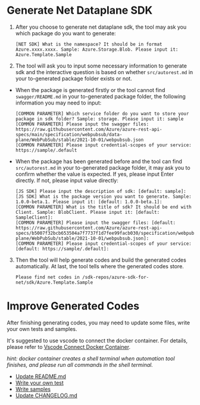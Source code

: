 # Generate Net Dataplane SDK

1. After you choose to generate net dataplane sdk, the tool may ask you which package do you want to generate:
    ```shell
    [NET SDK] What is the namespace? It should be in format Azure.xxxx.xxxx. Sample: Azure.Storage.Blob. Please input it: Azure.Template.Sample
    ```

2. The tool will ask you to input some necessary information to generate sdk and the interactive question is based on whether `src/autorest.md` in your to-generated package folder exists or not.

- When the package is generated firstly or the tool cannot find `swagger/README.md` in your to-generated package folder, the following information you may need to input:
  ```shell
  [COMMON PARAMETER] Which service folder do you want to store your package in sdk folder? Sample: storage. Please input it: sample
  [COMMON PARAMETER] Please input the swagger files: https://raw.githubusercontent.com/Azure/azure-rest-api-specs/main/specification/webpubsub/data-plane/WebPubSub/stable/2021-10-01/webpubsub.json
  [COMMON PARAMETER] Please input credential-scopes of your service: https://sample/.default
  ```

- When the package has been generated before and the tool can find `src/autorest.md` in your to-generated package folder, it may ask you to confirm whether the value is expected. If yes, please input Enter directly. If not, please input value directly:
  ```shell
  [JS SDK] Please input the description of sdk: [default: sample]:
  [JS SDK] What is the package version you want to generate. Sample: 1.0.0-beta.1. Please input it: [default: 1.0.0-beta.1]:
  [COMMON PARAMETER] What is the title of sdk? It should be end with Client. Sample: BlobClient. Please input it: [default: SampleClient]:
  [COMMON PARAMETER] Please input the swagger files: [default: https://raw.githubusercontent.com/Azure/azure-rest-api-specs/b5007f32bcb653504a7f7737f1d7fee99facb030/specification/webpubsub/data-plane/WebPubSub/stable/2021-10-01/webpubsub.json]:
  [COMMON PARAMETER] Please input credential-scopes of your service: [default: https://sample/.default]:
  ```

3. Then the tool will help generate codes and build the generated codes automatically. At last, the tool tells where the generated codes store.
    ```shell
    Please find net codes in /sdk-repos/azure-sdk-for-net/sdk/Azure.Template.Sample
    ```

# Improve Generated Codes

After finishing generating codes, you may need to update some files, write your own tests and samples.

It's suggested to use vscode to connect the docker container. For details, please refer to [Vscode Connect Docker Container](./vscode-connect-docker-container.md).

*hint: docker container creates a shell terminal when automation tool finishes, and please run all commands in the shell terminal.*

- [Update README.md](https://github.com/Azure/azure-sdk-for-net/blob/shipPackage/doc/Data%20Plane%20Code%20Generation/AzureSDKCodeGeneration_DataPlane_Quickstart.md#readmemd)
- [Write your own test](https://github.com/Azure/azure-sdk-for-net/blob/shipPackage/doc/Data%20Plane%20Code%20Generation/AzureSDKCodeGeneration_DataPlane_Quickstart.md#tests)
- [Write samples](https://github.com/Azure/azure-sdk-for-net/blob/shipPackage/doc/Data%20Plane%20Code%20Generation/AzureSDKCodeGeneration_DataPlane_Quickstart.md#samples)
- [Update CHANGELOG.md](https://github.com/Azure/azure-sdk-for-net/blob/shipPackage/doc/Data%20Plane%20Code%20Generation/AzureSDKCodeGeneration_DataPlane_Quickstart.md#changelog)
    
